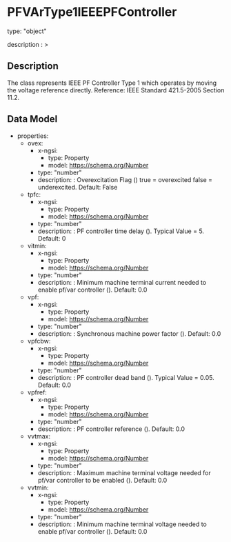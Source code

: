 # PFVArType1IEEEPFController
type: "object"
description : >
## Description
The class represents IEEE PF Controller Type 1 which operates by moving the voltage reference directly.  Reference: IEEE Standard 421.5-2005 Section 11.2.

## Data Model
  - properties:
    - ovex:
      - x-ngsi:
        - type: Property
        - model: https://schema.org/Number
      - type: "number"
      - description: : Overexcitation Flag () true = overexcited false = underexcited. Default: False
    - tpfc:
      - x-ngsi:
        - type: Property
        - model: https://schema.org/Number
      - type: "number"
      - description: : PF controller time delay ().  Typical Value = 5. Default: 0
    - vitmin:
      - x-ngsi:
        - type: Property
        - model: https://schema.org/Number
      - type: "number"
      - description: : Minimum machine terminal current needed to enable pf/var controller (). Default: 0.0
    - vpf:
      - x-ngsi:
        - type: Property
        - model: https://schema.org/Number
      - type: "number"
      - description: : Synchronous machine power factor (). Default: 0.0
    - vpfcbw:
      - x-ngsi:
        - type: Property
        - model: https://schema.org/Number
      - type: "number"
      - description: : PF controller dead band ().  Typical Value = 0.05. Default: 0.0
    - vpfref:
      - x-ngsi:
        - type: Property
        - model: https://schema.org/Number
      - type: "number"
      - description: : PF controller reference (). Default: 0.0
    - vvtmax:
      - x-ngsi:
        - type: Property
        - model: https://schema.org/Number
      - type: "number"
      - description: : Maximum machine terminal voltage needed for pf/var controller to be enabled (). Default: 0.0
    - vvtmin:
      - x-ngsi:
        - type: Property
        - model: https://schema.org/Number
      - type: "number"
      - description: : Minimum machine terminal voltage needed to enable pf/var controller (). Default: 0.0
